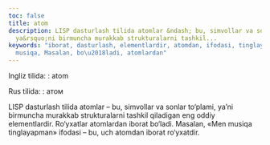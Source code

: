 ```yaml
---
toc: false
title: atom
description: LISP dasturlash tilida atomlar &ndash; bu, simvollar va sonlar to&lsquo;plami,
  ya&rsquo;ni birmuncha murakkab strukturalarni tashkil...
keywords: "iborat, dasturlash, elementlardir, atomdan, ifodasi, tinglayapman\xBB,
  musiqa, Masalan, bo\u2018ladi, atomlardan"
---
```


Ingliz tilida:
:   atom

Rus tilida:
:   атом

LISP dasturlash tilida atomlar – bu, simvollar va sonlar to‘plami, ya’ni birmuncha murakkab strukturalarni tashkil qiladigan eng oddiy elementlardir. Ro‘yxatlar atomlardan iborat bo‘ladi. Masalan, «Men musiqa tinglayapman» ifodasi – bu, uch atomdan iborat ro‘yxatdir.